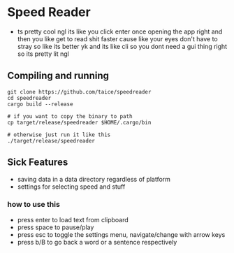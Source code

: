 # Speed Reader
- ts pretty cool ngl its like you click enter once opening the app right and then you like get to read shit faster cause like your eyes don't have to stray so like its better yk and its like cli so you dont need a gui thing right so its pretty lit ngl

## Compiling and running
```
git clone https://github.com/taice/speedreader
cd speedreader
cargo build --release

# if you want to copy the binary to path
cp target/release/speedreader $HOME/.cargo/bin

# otherwise just run it like this
./target/release/speedreader
```

## Sick Features
- saving data in a data directory regardless of platform
- settings for selecting speed and stuff

### how to use this
- press enter to load text from clipboard
- press space to pause/play
- press esc to toggle the settings menu, navigate/change with arrow keys
- press b/B to go back a word or a sentence respectively
